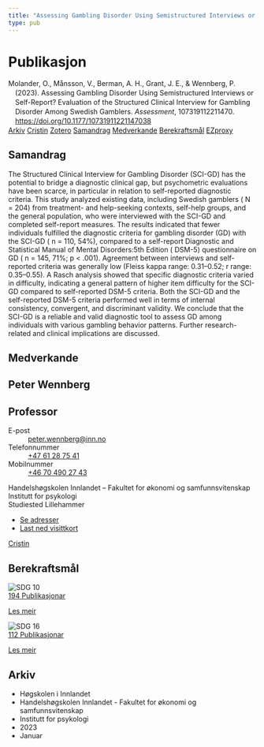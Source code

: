 ```yaml
---
title: "Assessing Gambling Disorder Using Semistructured Interviews or Self-Report? Evaluation of the Structured Clinical Interview for Gambling Disorder Among Swedish Gamblers"
type: pub
---
```

<h1>Publikasjon</h1>
<article id="csl-bib-container-UZJQ7WIY" class="csl-bib-container">
  <div class="csl-bib-body" style="line-height: 1.35; padding-left: 1em; text-indent:-1em;">
  <div class="csl-entry">Molander, O., M&#xE5;nsson, V., Berman, A. H., Grant, J. E., &amp; Wennberg, P. (2023). Assessing Gambling Disorder Using Semistructured Interviews or Self-Report? Evaluation of the Structured Clinical Interview for Gambling Disorder Among Swedish Gamblers. <i>Assessment</i>, 107319112211470. <a href="https://doi.org/10.1177/10731911221147038">https://doi.org/10.1177/10731911221147038</a></div>
</div>
  <div class="csl-bib-buttons">
    <a href="#taxonomy-article-UZJQ7WIY" class="csl-bib-button">Arkiv</a>
    <a href="https://app.cristin.no/results/show.jsf?id=2112582" alt="Cristin URL" class="csl-bib-button">Cristin</a>
    <a href="http://zotero.org/groups/5022929/items/UZJQ7WIY" alt="Zotero URL" class="csl-bib-button">Zotero</a>
    <a href="#abstract-article-UZJQ7WIY" class="csl-bib-button">Samandrag</a>
    <a href="#contributors-article-UZJQ7WIY" class="csl-bib-button">Medverkande</a>
    <a href="#sdg-article-UZJQ7WIY" class="csl-bib-button">Berekraftsmål</a>
    <a href="http://ezproxy.inn.no/login?url=https://doi.org/10.1177/10731911221147038" class="csl-bib-button">EZproxy</a>
  </div>
  <div id="csl-bib-meta-container-UZJQ7WIY"></div>
</article>
<div id="csl-bib-meta-UZJQ7WIY" class="csl-bib-meta">
  <article id="abstract-article-UZJQ7WIY" class="abstract-article">
    <h1>Samandrag</h1>
    The Structured Clinical Interview for Gambling Disorder (SCI-GD) has the potential to bridge a diagnostic clinical gap, but psychometric evaluations have been scarce, in particular in relation to self-reported diagnostic criteria. This study analyzed existing data, including Swedish gamblers ( N = 204) from treatment- and help-seeking contexts, self-help groups, and the general population, who were interviewed with the SCI-GD and completed self-report measures. The results indicated that fewer individuals fulfilled the diagnostic criteria for gambling disorder (GD) with the SCI-GD ( n = 110, 54%), compared to a self-report Diagnostic and Statistical Manual of Mental Disorders:5th Edition ( DSM-5) questionnaire on GD ( n = 145, 71%; p &lt; .001). Agreement between interviews and self-reported criteria was generally low (Fleiss kappa range: 0.31–0.52; r range: 0.35–0.55). A Rasch analysis showed that specific diagnostic criteria varied in difficulty, indicating a general pattern of higher item difficulty for the SCI-GD compared to self-reported DSM-5 criteria. Both the SCI-GD and the self-reported DSM-5 criteria performed well in terms of internal consistency, convergent, and discriminant validity. We conclude that the SCI-GD is a reliable and valid diagnostic tool to assess GD among individuals with various gambling behavior patterns. Further research-related and clinical implications are discussed.
  </article>
  <article id="contributors-article-UZJQ7WIY" class="contributors-article">
    <h1>Medverkande</h1>
    <div class="personas">
<div class="vrtx-hinn-person-card">
<div class="photo">
<i class="lar la-user-circle missing-person"></i>
</div>
<div class="info">
<hgroup><h1>Peter Wennberg</h1>
<h2>Professor</h2>
</hgroup><dl>
<dt>E-post</dt>
<dd>
<a href="mailto:peter.wennberg@inn.no">peter.wennberg@inn.no</a>
</dd>
<dt>Telefonnummer</dt>
<dd><a href="tel:+4761287541">
+47 61 28 75 41
</a></dd>
<dt>Mobilnummer</dt>
<dd><a href="tel:+46704902743">
+46 70 490 27 43
</a></dd>
</dl>
<p>
Handelshøgskolen Innlandet – Fakultet for økonomi og samfunnsvitenskap<br>
Institutt for psykologi<br>
Studiested Lillehammer
</p>
<ul class="vrtx-hinn-links">
<li><a href="https://www.inn.no/finn-en-ansatt/peter-wennberg.html#vrtx-hinn-addresses">Se adresser</a></li>
<li><a href="https://www.inn.no/finn-en-ansatt/peter-wennberg.html?vrtx=vcf">Last ned visittkort</a></li>
</ul>
</div>
</div>
<a href="https://app.cristin.no/persons/show.jsf?id=1497957" alt="Cristin URL" class="personas-cristin">Cristin</a>
</div>
  </article>
  <article id="sdg-article-UZJQ7WIY" class="sdg-article">
    <h1>Berekraftsmål</h1>
    <div class="sdg-container"><div id="sdg10" class="sdg">
<img src="{{< params subfolder >}}images/sdg/sdg10_no.png" class="image" alt="SDG 10">
<div class="sdg-overlay">
<a href="{{< params subfolder >}}no/archive/?sdg=10#archive" class="sdg-publication-count"><span>194</span> Publikasjonar</a>
<p><a href="https://www.fn.no/om-fn/fns-baerekraftsmaal/mindre-ulikhet?lang=nno-NO" class="sdg-read-more">Les meir</a></p>
</div>
</div> <div id="sdg16" class="sdg">
<img src="{{< params subfolder >}}images/sdg/sdg16_no.png" class="image" alt="SDG 16">
<div class="sdg-overlay">
<a href="{{< params subfolder >}}no/archive/?sdg=16#archive" class="sdg-publication-count"><span>112</span> Publikasjonar</a>
<p><a href="https://www.fn.no/om-fn/fns-baerekraftsmaal/fred-rettferdighet-og-velfungerende-institusjoner?lang=nno-NO" class="sdg-read-more">Les meir</a></p>
</div>
</div></div>
  </article>
  <article id="taxonomy-article-UZJQ7WIY" class="taxonomy-article">
    <h1>Arkiv</h1>
    <ul>
      <li>Høgskolen i Innlandet</li>
      <li>Handelshøgskolen Innlandet - Fakultet for økonomi og samfunnsvitenskap</li>
      <li>Institutt for psykologi</li>
      <li>2023</li>
      <li>Januar</li>
    </ul>
  </article>
</div>

